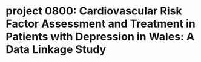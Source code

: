 # project 0800: Cardiovascular Risk Factor Assessment and Treatment in Patients with Depression in Wales: A Data Linkage Study
